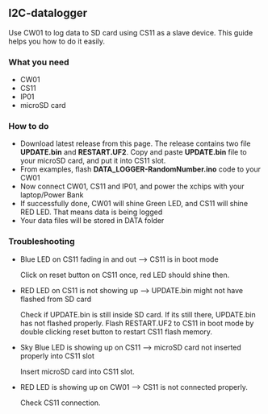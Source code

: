 ## I2C-datalogger
Use CW01 to log data to SD card using CS11 as a slave device. This guide helps you how to do it easily.

### What you need
* CW01
* CS11
* IP01
* microSD card

### How to do
* Download latest release from this page. The release contains two file **UPDATE.bin** and **RESTART.UF2**. Copy and paste **UPDATE.bin** file to your microSD card, and put it into CS11 slot.
* From examples, flash **DATA_LOGGER-RandomNumber.ino** code to your CW01
* Now connect CW01, CS11 and IP01, and power the xchips with your laptop/Power Bank
* If successfully done, CW01 will shine Green LED, and CS11 will shine RED LED. That means data is being logged
* Your data files will be stored in DATA folder

### Troubleshooting
* Blue LED on CS11 fading in and out —> CS11 is in boot mode

  Click on reset button on CS11 once, red LED should shine then.

* RED LED on CS11 is not showing up —> UPDATE.bin might not have flashed from SD card

  Check if UPDATE.bin is still inside SD card. If its still there, UPDATE.bin has not flashed properly. Flash RESTART.UF2 to CS11 in boot mode by double clicking reset button to restart CS11 flash memory.

* Sky Blue LED is showing up on CS11 —> microSD card not inserted properly into CS11 slot

  Insert microSD card into CS11 slot.
  
* RED LED is showing up on CW01 —> CS11 is not connected properly.

  Check CS11 connection.
  




